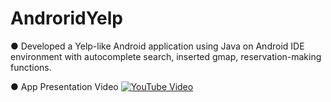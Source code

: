 # AndroridYelp

● Developed a Yelp-like Android application using Java on Android IDE environment with autocomplete search, inserted gmap, reservation-making functions.

● App Presentation Video 
[![YouTube Video](https://img.youtube.com/vi/RDSMppMjnT0/0.jpg)](https://www.youtube.com/watch?v=RDSMppMjnT0)
